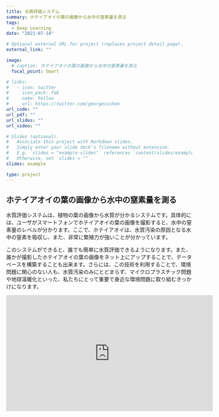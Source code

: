 ```yaml
---
title: 水質評価システム
summary: ホテイアオイの葉の画像から水中の窒素量を測る
tags:
  - Deep Learning
date: "2021-07-14"

# Optional external URL for project (replaces project detail page).
external_link: ""

image:
  # caption: ホテイアオイの葉の画像から水中の窒素量を測る
  focal_point: Smart

# links:
#   - icon: twitter
#     icon_pack: fab
#     name: Follow
#     url: https://twitter.com/georgecushen
url_code: ""
url_pdf: ""
url_slides: ""
url_video: ""

# Slides (optional).
#   Associate this project with Markdown slides.
#   Simply enter your slide deck's filename without extension.
#   E.g. `slides = "example-slides"` references `content/slides/example-slides.md`.
#   Otherwise, set `slides = ""`.
slides: example

type: project
---
```

## ホテイアオイの葉の画像から水中の窒素量を測る

水質評価システムは、植物の葉の画像から水質が分かるシステムです。具体的には、ユーザがスマートフォンでホテイアオイの葉の画像を撮影すると、水中の窒素量のレベルが分かります。ここで、ホテイアオイは、水質汚染の原因となる水中の窒素を吸収し、また、非常に繁殖力が強いことが分かっています。

このシステムができると、誰でも簡単に水質評価できるようになります。また、誰かが撮影したホテイアオイの葉の画像をネット上にアップすることで、データベースを構築することも出来ます。さらには、この技術を利用することで、環境問題に関心のない人も、水質汚染のみにとどまらず、マイクロプラスチック問題や地球温暖化といった、私たちにとって重要で身近な環境問題に取り組むきっかけになります。

<iframe width="560" height="315" src="https://www.youtube.com/embed/xL77IpaTcu0" title="YouTube video player" frameborder="0" allow="accelerometer; autoplay; clipboard-write; encrypted-media; gyroscope; picture-in-picture" allowfullscreen></iframe>

 